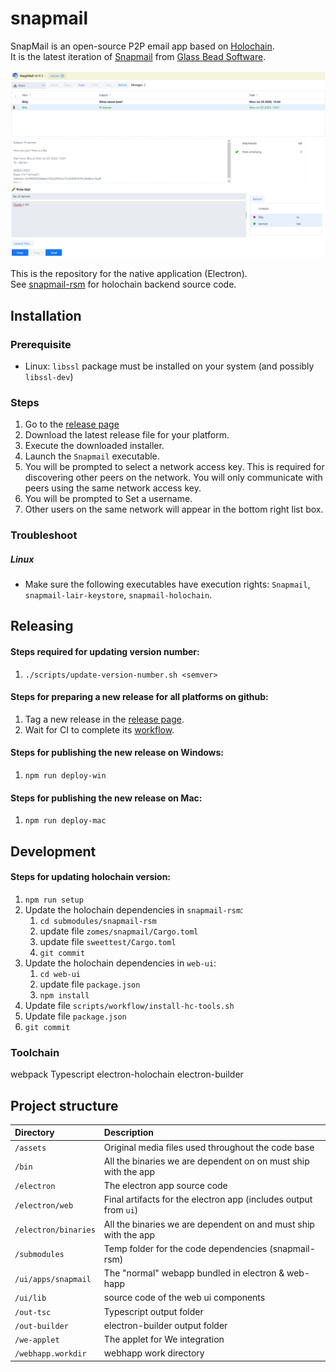 # snapmail
SnapMail is an open-source P2P email app based on [Holochain](https://holochain.org/).  
It is the latest iteration of [Snapmail](http://www.glassbead.com/snapmail/index.shtml) from [Glass Bead Software](http://www.glassbead.com/).


![sshot](https://github.com/glassbeadsoftware/snapmail/blob/master/assets/snapmail-ui.png)

This is the repository for the native application (Electron).  
See [snapmail-rsm](https://github.com/glassbeadsoftware/snapmail-rsm) for holochain backend source code.

## Installation

### Prerequisite 
 - Linux: `libssl` package must be installed on your system (and possibly `libssl-dev`)

### Steps
1. Go to the [release page](https://github.com/glassbeadsoftware/snapmail/releases)
2. Download the latest release file for your platform.
3. Execute the downloaded installer.
4. Launch the `Snapmail` executable.
5. You will be prompted to select a network access key. This is required for discovering other peers on the network. You will only communicate with peers using the same network access key.
6. You will be prompted to Set a username.
7. Other users on the same network will appear in the bottom right list box.

### Troubleshoot

##### Linux
- Make sure the following executables have execution rights: `Snapmail`, `snapmail-lair-keystore`, `snapmail-holochain`.

 
## Releasing

#### Steps required for updating version number:
1. `./scripts/update-version-number.sh <semver>`


#### Steps for preparing a new release for all platforms on github:
1. Tag a new release in the [release page](https://github.com/glassbeadsoftware/snapmail/releases).
2. Wait for CI to complete its [workflow](https://github.com/glassbeadsoftware/snapmail/actions).

#### Steps for publishing the new release on Windows:
1. `npm run deploy-win`

#### Steps for publishing the new release on Mac:
1. `npm run deploy-mac`


## Development

#### Steps for updating holochain version:
1. `npm run setup`
2. Update the holochain dependencies in `snapmail-rsm`:
    1. `cd submodules/snapmail-rsm`
    2. update file `zomes/snapmail/Cargo.toml`
    3. update file `sweettest/Cargo.toml`
    4. `git commit`
3. Update the holochain dependencies in `web-ui`:
    1. `cd web-ui`
    2. update file `package.json`
    3. `npm install`
4. Update file `scripts/workflow/install-hc-tools.sh`
5. Update file `package.json`
6. `git commit`


### Toolchain

webpack
Typescript
electron-holochain
electron-builder

## Project structure

| Directory                                  | Description                                                                                                                 |
| :----------------------------------------- | :-------------------------------------------------------------------------------------------------------------------------- |
|`/assets`| Original media files used throughout the code base
|`/bin`| All the binaries we are dependent on on must ship with the app
|`/electron`| The electron app source code
|`/electron/web`| Final artifacts for the electron app (includes output from `ui`)
|`/electron/binaries`| All the binaries we are dependent on and must ship with the app
|`/submodules`| Temp folder for the code dependencies (snapmail-rsm)
|`/ui/apps/snapmail`| The "normal" webapp bundled in electron & web-happ 
|`/ui/lib`| source code of the web ui components 
|`/out-tsc`| Typescript output folder
|`/out-builder`| electron-builder output folder
|`/we-applet`| The applet for We integration
|`/webhapp.workdir`| webhapp work directory
